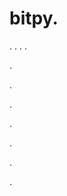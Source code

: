 # bitpy.
.
.
.
.












.






















































.
























.



























.

















































































.































































.
























































.
